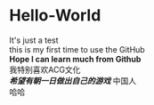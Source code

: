 # Hello-World
It's just a test  
this is my first time to use the GitHub  
**Hope I can learn much from Github**  
我特别喜欢ACG文化  
***希望有朝一日做出自己的游戏***
中国人   
哈哈
